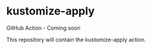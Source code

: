 # kustomize-apply

GitHub Action - Coming soon

This repository will contain the kustomize-apply action.
